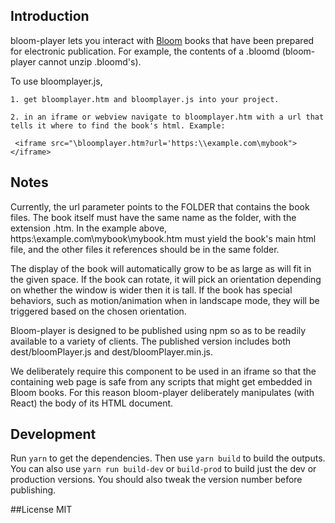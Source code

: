 ## Introduction

bloom-player lets you interact with [Bloom](bloomlibrary.org) books that have been prepared for electronic publication. For example, the contents of a .bloomd (bloom-player cannot unzip .bloomd's).

To use bloomplayer.js,

    1. get bloomplayer.htm and bloomplayer.js into your project.

    2. in an iframe or webview navigate to bloomplayer.htm with a url that tells it where to find the book's html. Example:

     <iframe src="\bloomplayer.htm?url='https:\\example.com\mybook"></iframe>

## Notes

Currently, the url parameter points to the FOLDER that contains the book files. The book itself must have the same name as the folder, with the extension .htm. In the example above, https:\\example.com\mybook\mybook.htm must yield the book's main html file, and the other files it references should be in the same folder.

The display of the book will automatically grow to be as large as will fit in the given space. If the book can rotate, it will pick an orientation depending on whether the window is wider then it is tall. If the book has special behaviors, such as motion/animation when in landscape mode, they will be triggered based on the chosen orientation.

Bloom-player is designed to be published using npm so as to be readily available to a variety of clients. The published version includes both dest/bloomPlayer.js and dest/bloomPlayer.min.js.

We deliberately require this component to be used in an iframe so that the containing web page is safe from any scripts that might get embedded in Bloom books. For this reason bloom-player deliberately manipulates (with React) the body of its HTML document.

## Development

Run `yarn` to get the dependencies.
Then use `yarn build` to build the outputs.
You can also use `yarn run build-dev` or `build-prod` to build just the dev or production versions.
You should also tweak the version number before publishing.

##License
MIT
